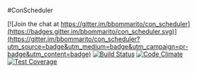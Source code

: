 #ConScheduler

[![Join the chat at https://gitter.im/bbommarito/con_scheduler](https://badges.gitter.im/bbommarito/con_scheduler.svg)](https://gitter.im/bbommarito/con_scheduler?utm_source=badge&utm_medium=badge&utm_campaign=pr-badge&utm_content=badge)
[![Build Status](https://travis-ci.org/bbommarito/con_scheduler.svg?branch=develop)](https://travis-ci.org/bbommarito/con_scheduler)
[![Code Climate](https://codeclimate.com/github/bbommarito/con_scheduler/badges/gpa.svg)](https://codeclimate.com/github/bbommarito/con_scheduler)
[![Test Coverage](https://codeclimate.com/github/bbommarito/con_scheduler/badges/coverage.svg)](https://codeclimate.com/github/bbommarito/con_scheduler/coverage)

